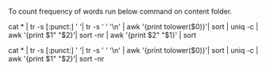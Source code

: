 To count frequency of words run below command on content folder.

cat * | tr -s [:punct:] ' '| tr -s ' ' '\n' | awk '{print tolower($0)}'| sort | uniq -c | awk '{print $1" "$2}'| sort -nr | awk '{print $2" "$1}' | sort

cat * | tr -s [:punct:] ' '| tr -s ' ' '\n' | awk '{print tolower($0)}'| sort | uniq -c | awk '{print $1" "$2}'| sort -nr

